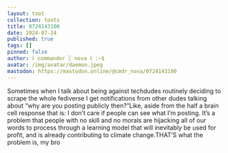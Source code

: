 ```yaml
---
layout: toot
collection: toots
title: 0724143100
date: 2024-07-24
published: true
tags: []
pinned: false
author: ⸸ commander ░ nova ⸸ :~$
avatar: /img/avatar/daemon.jpeg
mastodon: https://mastodon.online/@cmdr_nova/0724143100
---
```


Sometimes when I talk about being against techdudes routinely deciding to scrape the whole fediverse I get notifications from other dudes talking about “why are you posting publicly then?”Like, aside from the half a brain cell response that is: I don’t care if people can see what I’m posting. It’s a problem that people with no skill and no morals are hijacking all of our words to process through a learning model that will inevitably be used for profit, and is already contributing to climate change.THAT’S what the problem is, my bro
